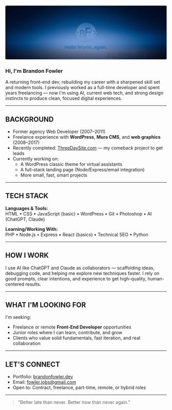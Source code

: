 ![Header Banner](./bfowlerdev-banner-image.png)
### Hi, I'm Brandon Fowler

A returning front-end dev, rebuilding my career with a sharpened skill set and modern tools. I previously worked as a full-time developer and spent years freelancing — now I'm using AI, current web tech, and strong design instincts to produce clean, focused digital experiences.

---

## BACKGROUND

- Former agency Web Developer (2007–2011)
- Freelance experience with **WordPress**, **Mura CMS**, and **web graphics** (2008–2017)
- Recently completed: [ThreeDaySite.com](https://threedaysite.com) — my comeback project to get leads
- Currently working on:  
  - A WordPress classic theme for virtual assistants  
  - A full-stack landing page (Node/Express/email integration)  
  - More small, fast, smart projects

---

## TECH STACK

**Languages & Tools:**  
HTML • CSS • JavaScript (basic) • WordPress • Git • Photoshop • AI (ChatGPT, Claude)

**Learning/Working With:**  
PHP • Node.js • Express • React (basics) • Technical SEO • Python

---

## HOW I WORK

I use AI like ChatGPT and Claude as collaborators — scaffolding ideas, debugging code, and helping me explore new techniques faster. I rely on good prompts, clear intentions, and experience to get high-quality, human-centered results.

---

## WHAT I'M LOOKING FOR

I'm seeking:
- Freelance or remote **Front-End Developer** opportunities  
- Junior roles where I can learn, contribute, and grow  
- Clients who value solid fundamentals, fast iteration, and real collaboration

---

## LET'S CONNECT

- Portfolio: [brandonfowler.dev](https://brandonfowler.dev)  
- Email: [fowler.jobs@gmail.com](mailto:fowler.jobs@gmail.com)
- Open to: Contract, freelance, part-time, remote, or hybrid roles

---

> "Better late than never. Better now than never again."


